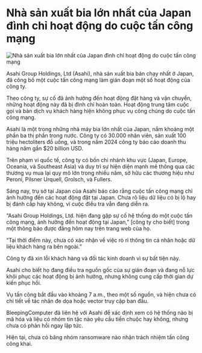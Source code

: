 # Nhà sản xuất bia lớn nhất của Japan đình chỉ hoạt động do cuộc tấn công mạng

![Nhà sản xuất bia lớn nhất của Japan đình chỉ hoạt động do cuộc tấn công mạng](https://www.bleepstatic.com/content/hl-images/2025/09/29/Asahi.jpg)

Asahi Group Holdings, Ltd (Asahi), nhà sản xuất bia bán chạy nhất ở Japan, đã công bố một cuộc tấn công mạng làm gián đoạn một số hoạt động của công ty.

Theo công ty, sự cố đã ảnh hưởng đến hoạt động đặt hàng và vận chuyển, những hoạt động này đã bị đình chỉ hoàn toàn. Hoạt động trung tâm cuộc gọi và bàn dịch vụ khách hàng hiện không phục vụ công chúng do cuộc tấn công mạng.

Asahi là một trong những nhà máy bia lớn nhất của Japan, nắm khoảng một phần ba thị phần trong nước. Công ty có 30.000 nhân viên, sản xuất 100 triệu hectoliters đồ uống, và trong năm 2024 công ty báo cáo doanh thu hàng năm gần $20 billion USD.

Trên phạm vi quốc tế, công ty có bốn chi nhánh khu vực (Japan, Europe, Oceania, và Southeast Asia) và duy trì sự hiện diện mạnh mẽ thông qua các thương vụ mua lại quy mô lớn trong nhiều năm, sở hữu các thương hiệu như Peroni, Pilsner Urquell, Grolsch, và Fullers.

Sáng nay, trụ sở tại Japan của Asahi báo cáo rằng cuộc tấn công mạng chỉ ảnh hưởng đến các hoạt động đặt tại Japan. Chưa rõ liệu dữ liệu có bị lộ hay bị đánh cắp hay không, vì cuộc điều tra vẫn đang diễn ra.

“Asahi Group Holdings, Ltd. hiện đang gặp sự cố hệ thống do một cuộc tấn công mạng, ảnh hưởng đến hoạt động tại Japan,” [công ty cho biết] trong một thông báo được đăng hôm nay trên trang web của họ.

“Tại thời điểm này, chưa có xác nhận về việc rò rỉ thông tin cá nhân hoặc dữ liệu khách hàng ra bên ngoài.”

Công ty đã xin lỗi khách hàng và đối tác kinh doanh vì sự bất tiện này.

Asahi cho biết họ đang điều tra nguồn gốc của sự gián đoạn và đang nỗ lực khôi phục các hoạt động bị ảnh hưởng, nhưng không cung cấp thời gian dự kiến phục hồi.

Vụ tấn công bắt đầu vào khoảng 7 a.m., theo một số nguồn, và hiện chưa có chi tiết về tác nhân đe dọa hoặc vector truy cập ban đầu.

BleepingComputer đã liên hệ với Asahi để xác định xem có hệ thống nào bị mã hóa và liệu có nhóm tin tặc nào yêu cầu tiền chuộc hay không, nhưng chưa có phản hồi ngay lập tức.

Hiện tại, chưa có băng nhóm ransomware nào nhận trách nhiệm tấn công công khai.